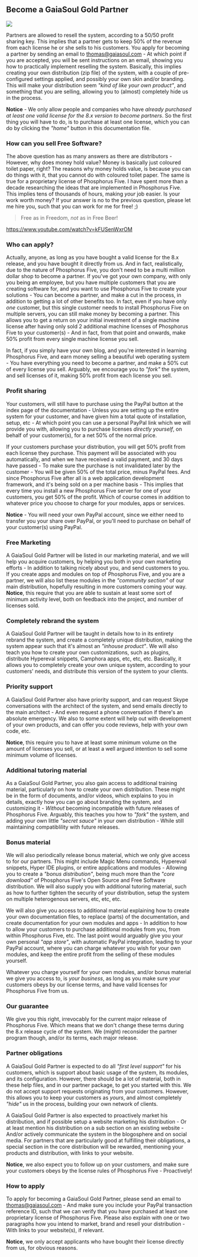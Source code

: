 ## Become a GaiaSoul Gold Partner

<img class="desktop-help-icon-image" src="/modules/desktop/media/logo.svg" />

Partners are allowed to resell the system, according to a 50/50 profit sharing key. This implies that
a partner gets to keep 50% of the revenue from each license he or she sells to his customers.
You apply for becoming a partner by sending an email to thomas@gaiasoul.com - At which point if you are accepted,
you will be sent instructions on an email, showing you how to practically implement reselling the system.
Basically, this implies creating your own distribution (zip file) of the system, with a couple of pre-configured
settings applied, and possibly your own skin and/or branding. This will make your distribution seem
_"kind of like your own product"_, and something that you are selling, allowing you to (almost) completely
hide us in the process.

**Notice** - We only allow people and companies who have _already purchased at least one valid license for the
8.x version to become partners_. So the first thing you will have to do, is to purchase at least one license,
which you can do by clicking the _"home"_ button in this documentation file.

### How can you sell Free Software?

The above question has as many answers as there are distributors - However, why does money hold value?
Money is basically just coloured toilet paper, right? The reasons why money holds value, is because you
can do things with it, that you cannot do with coloured toilet paper. The same is true for a proprietary
license of Phosphorus Five. I have spent more than a decade researching the ideas that are implemented
in Phosphorus Five. This implies tens of thousands of hours, making _your_ job easier. Is your work
worth money? If your answer is no to the previous question, please let me hire you, such that you can
work for me for free! ;)

> Free as in Freedom, _not_ as in Free Beer!

https://www.youtube.com/watch?v=kFUSenWxrOM

### Who can apply?

Actually, anyone, as long as you have bought a valid license for the 8.x release, and you have bought it directly
from us. And in fact, realistically, due to the nature of Phosphorus Five, you don't need to be a multi million
dollar shop to become a partner. If you've got your own company, with only you being an employee, but you have
multiple customers that you are creating software for, and you want to use Phosphorus Five to create your
solutions - You can become a partner, and make a cut in the process, in addition to getting a lot of other
benefits too. In fact, even if you have only _one_ customer, but this single customer needs to install
Phosphorus Five on multiple servers, you can still make money by becoming a partner. This allows you to
get a return on your initial investment of a single machine license after having only sold 2 additional
machine licenses of Phosphorus Five to your customer(s) - And in fact, from that
point and onwards, make 50% profit from every single machine license you sell.

In fact, if you simply have your own blog, and you're interested in learning Phosphorus Five, and earn money
selling a beautiful web operating system - You have everything you need to become a partner, and make a 50% cut
of every license you sell. Arguably, we encourage you to _"fork"_ the system, and sell licenses of it, making
50% profit from each license you sell.

### Profit sharing

Your customers, will still have to purchase using the PayPal button at the index page of the documentation -
Unless you are setting up the entire system for your customer, and have given him a total quote of installation,
setup, etc - At which point you can use a personal PayPal link which we will provide you with, allowing you
to purchase licenses _directly yourself_, on behalf of your customer(s), for a net 50% of the normal price.

If your customers purchase your distribution, you will get 50% profit from each license they purchase. This
payment will be associated with you automatically, and when we have received a valid payment, and 30 days
have passed - To make sure the purchase is not invalidated later by the customer - You will be given 50% of
the total price, minus PayPal fees. And since Phosphorus Five after all is a web application development
framework, and it's being sold on a per machine basis - This implies that every time you install a new
Phosphorus Five server for one of your customers, you get 50% of the profit. Which of course comes in
addition to whatever price you choose to charge for your modules, apps or services.

**Notice** - You will need your own PayPal account, since we either need to transfer you your share over PayPal,
or you'll need to purchase on behalf of your customer(s) using PayPal.

### Free Marketing

A GaiaSoul Gold Partner will be listed in our marketing material, and we will help you acquire customers, by
helping you both in your own marketing efforts - In addition to talking nicely about you, and send customers
to you. If you create apps and modules on top of Phosphorus Five, and you are a partner, we will also list these
modules in the _"community section"_ of our main distribution, hopefully resulting in more customers coming
your way. **Notice**, this require that you are able to sustain at least some sort of minimum activity level,
both on feedback into the project, and number of licenses sold.

### Completely rebrand the system

A GaiaSoul Gold Partner will be taught in details how to in its entirety rebrand the system, and create a
completely unique distribution, making the system appear such that it's almost an _"inhouse product"_. We
will also teach you how to create your own customizations, such as plugins, distribute Hypereval snippets,
Camphora apps, etc, etc, etc. Basically, it allows you to completely create your own unique system, according
to your customers' needs, and distribute this version of the system to your clients.

### Priority support

A GaiaSoul Gold Partner also have priority support, and can request Skype conversations with the architect of
the system, and send emails directly to the main architect - And even request a phone conversation if there's
an absolute emergency. We also to some extent will help out with development of your own products, and can
offer you code reviews, help with your own code, etc.

**Notice**, this require you to have at least some minimum volume on the amount of licenses you sell, or at
least a well argued intention to sell some minimum volume of licenses.

### Additional tutoring material

As a GaiaSoul Gold Partner, you also gain access to additional training material, particularly on how to create
your own distribution. These might be in the form of documents, and/or videos, which explains to you in details,
exactly how you can go about branding the system, and customizing it - _Without_ becoming incompatible with future
releases of Phosphorus Five. Arguably, this teaches you how to _"fork"_ the system, and adding your own little
_"secret sauce"_ in your own distribution - While still maintaining compatiblility with future releases.

### Bonus material

We will also periodically release bonus material, which we only give access to for our partners. This might include
Magic Menu commands, Hypereval snippets, Hyper IDE plugins, or entire applications and modules - Allowing you
to create a _"bonus distribution"_, being much more than the _"core download"_ of Phosphorus Five's Open Source
and Free Software distribution. We will also supply you with additional tutoring material, such as how to
further tighten the security of your distribution, setup the system on multiple heterogenous servers, etc, etc,
etc.

We will also give you access to additional material explaining how to create your own documentation files, to
replace (parts) of the documentation, and create documentation for your own modules and apps - In addition to
how to allow your customers to purchase additional modules from you, from within Phosphorus Five, etc. The last
point would arguably give you your own personal _"app store"_, with automatic PayPal integration, leading to your
PayPal account, where you can charge whatever you wish for your own modules, and keep the entire profit from
the selling of these modules yourself.

Whatever you charge yourself for your own modules, and/or bonus material we give you access to, is _your business_,
as long as you make sure your customers obeys by our license terms, and have valid licenses for Phosphorus Five
from us.

### Our guarantee

We give you this right, irrevocably for the current major release of Phosphorus Five. Which means that we don't
change these terms during the 8.x release cycle of the system. We (might) reconsider the partner program though,
and/or its terms, each major release.

### Partner obligations

A GaiaSoul Gold Partner is expected to do all _"first level support"_ for his customers, which is support about
basic usage of the system, its modules, and its configuration. However, there should be a
lot of material, both in these help files, and in our partner package, to get you started with this. We
do not accept support requests originating from your customers. However, this allows you to keep your
customers as _yours_, and almost completely _"hide"_ us in the process, building your own network of clients.

A GaiaSoul Gold Partner is also expected to proactively market his distribution, and if possible setup a website
marketing his distribution - Or at least mention his distribution on a sub section on an existing website -
And/or actively communicate the system in the blogosphere and on social media. For partners that are particularly good at
fulfilling their obligations, a special section in the core distribution will be rewarded, mentioning
your products and distribution, with links to your website.

**Notice**, we also expect you to follow up on your customers, and make sure your customers obeys by the
license rules of Phosphorus Five - Proactively!

### How to apply

To apply for becoming a GaiaSoul Gold Partner, please send an email to thomas@gaiasoul.com - And make sure
you include your PayPal transaction reference ID, such that we can verify that you have purchased at least
one proprietary license of Phosphorus Five. Please also explain with one or two paragraphs how you intend to
market, brand and resell your distribution - With links to your website(s), if relevant.

**Notice**, we only accept applicants who have bought their license directly from us, for obvious reasons.
